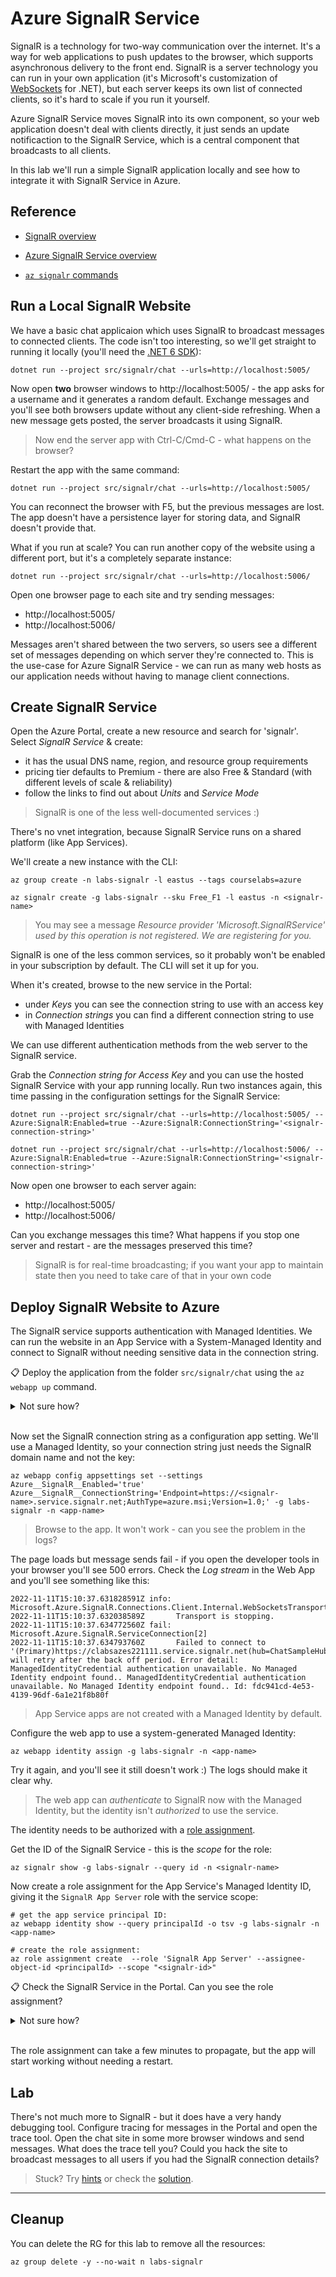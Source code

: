 # Azure SignalR Service

SignalR is a technology for two-way communication over the internet. It's a way for web applications to push updates to the browser, which supports asynchronous delivery to the front end. SignalR is a server technology you can run in your own application (it's Microsoft's customization of [WebSockets](https://en.wikipedia.org/wiki/WebSocket) for .NET), but each server keeps its own list of connected clients, so it's hard to scale if you run it yourself. 

Azure SignalR Service moves SignalR into its own component, so your web application doesn't deal with clients directly, it just sends an update notificaction to the SignalR Service, which is a central component that broadcasts to all clients.

In this lab we'll run a simple SignalR application locally and see how to integrate it with SignalR Service in Azure.

## Reference

- [SignalR overview](https://learn.microsoft.com/en-us/aspnet/core/signalr/introduction?view=aspnetcore-7.0)

- [Azure SignalR Service overview](https://learn.microsoft.com/en-us/azure/azure-signalr/signalr-overview)

- [`az signalr` commands](https://learn.microsoft.com/en-us/cli/azure/signalr?view=azure-cli-latest)

## Run a Local SignalR Website

We have a basic chat applicaion which uses SignalR to broadcast messages to connected clients. The code isn't too interesting, so we'll get straight to running it locally (you'll need the [.NET 6 SDK](https://dotnet.microsoft.com/en-us/download)):

```
dotnet run --project src/signalr/chat --urls=http://localhost:5005/
```

Now open **two** browser windows to http://localhost:5005/ - the app asks for a username and it generates a random default. Exchange messages and you'll see both browsers update without any client-side refreshing. When a new message gets posted, the server broadcasts it using SignalR.

> Now end the server app with Ctrl-C/Cmd-C - what happens on the browser?

Restart the app with the same command:

```
dotnet run --project src/signalr/chat --urls=http://localhost:5005/
```

You can reconnect the browser with F5, but the previous messages are lost. The app doesn't have a persistence layer for storing data, and SignalR doesn't provide that.

What if you run at scale? You can run another copy of the website using a different port, but it's a completely separate instance:

```
dotnet run --project src/signalr/chat --urls=http://localhost:5006/
```

Open one browser page to each site and try sending messages:

- http://localhost:5005/ 
- http://localhost:5006/

Messages aren't shared between the two servers, so users see a different set of messages depending on which server they're connected to. This is the use-case for Azure SignalR Service - we can run as many web hosts as our application needs without having to manage client connections.

## Create SignalR Service

Open the Azure Portal, create a new resource and search for 'signalr'. Select _SignalR Service_ & create:

- it has the usual DNS name, region, and resource group requirements
- pricing tier defaults to Premium - there are also Free & Standard (with different levels of scale & reliability)
- follow the links to find out about _Units_ and _Service Mode_

> SignalR is one of the less well-documented services :)

There's no vnet integration, because SignalR Service runs on a shared platform (like App Services).

We'll create a new instance with the CLI:

```
az group create -n labs-signalr -l eastus --tags courselabs=azure 

az signalr create -g labs-signalr --sku Free_F1 -l eastus -n <signalr-name>
```

> You may see a message _Resource provider 'Microsoft.SignalRService' used by this operation is not registered. We are registering for you._

SignalR is one of the less common services, so it probably won't be enabled in your subscription by default. The CLI will set it up for you.

When it's created, browse to the  new service in the Portal:

- under _Keys_ you can see the connection string to use with an access key
- in _Connection strings_ you can find a different connection string to use with Managed Identities

We can use different authentication methods from the web server to the SignalR service.

Grab the _Connection string for Access Key_ and you can use the hosted SignalR Service with your app running locally. Run two instances again, this time passing in the configuration settings for the SignalR Service:

```
dotnet run --project src/signalr/chat --urls=http://localhost:5005/ --Azure:SignalR:Enabled=true --Azure:SignalR:ConnectionString='<signalr-connection-string>'

dotnet run --project src/signalr/chat --urls=http://localhost:5006/ --Azure:SignalR:Enabled=true --Azure:SignalR:ConnectionString='<signalr-connection-string>'
```

Now open one browser to each server again:

- http://localhost:5005/ 
- http://localhost:5006/

Can you exchange messages this time? What happens if you stop one server and restart - are the messages preserved this time?

> SignalR is for real-time broadcasting; if you want your app to maintain state then you need to take care of that in your own code

## Deploy SignalR Website to Azure

The SignalR service supports authentication with Managed Identities. We can run the website in an App Service with a System-Managed Identity and connect to SignalR without needing sensitive data in the connection string.

📋 Deploy the application from the folder `src/signalr/chat` using the `az webapp up` command.

<details>
  <summary>Not sure how?</summary>

Start with the help:

```
cd src/signalr/chat

az webapp up -g labs-signalr --os-type Linux --sku B1 --runtime dotnetcore:6.0 -n <app-name>
```

</details><br/>

Now set the SignalR connection string as a configuration app setting. We'll use a Managed Identity, so your connection string just needs the SignalR domain name and not the key:

```
az webapp config appsettings set --settings Azure__SignalR__Enabled='true' Azure__SignalR__ConnectionString='Endpoint=https://<signalr-name>.service.signalr.net;AuthType=azure.msi;Version=1.0;' -g labs-signalr -n <app-name>
```

> Browse to the app. It won't work - can you see the problem in the logs?

The page loads but message sends fail - if you open the developer tools in your browser you'll see 500 errors. Check the _Log stream_ in the Web App and you'll see something like this:

```
2022-11-11T15:10:37.631828591Z info: Microsoft.Azure.SignalR.Connections.Client.Internal.WebSocketsTransport[6]
2022-11-11T15:10:37.632038589Z       Transport is stopping.
2022-11-11T15:10:37.634772560Z fail: Microsoft.Azure.SignalR.ServiceConnection[2]
2022-11-11T15:10:37.634793760Z       Failed to connect to '(Primary)https://clabsazes221111.service.signalr.net(hub=ChatSampleHub)', will retry after the back off period. Error detail: ManagedIdentityCredential authentication unavailable. No Managed Identity endpoint found.. ManagedIdentityCredential authentication unavailable. No Managed Identity endpoint found.. Id: fdc941cd-4e53-4139-96df-6a1e21f8b80f
```

> App Service apps are not created with a Managed Identity by default.

Configure the web app to use a system-generated Managed Identity:

```
az webapp identity assign -g labs-signalr -n <app-name>
```

Try it again, and you'll see it still doesn't work :) The logs should make it clear why.

> The web app can _authenticate_ to SignalR now with the Managed Identity, but the identity isn't _authorized_ to use the service.

The identity needs to be authorized with a [role assignment](https://learn.microsoft.com/en-gb/azure/azure-signalr/signalr-howto-authorize-managed-identity).

Get the ID of the SignalR Service - this is the _scope_ for the role:

```
az signalr show -g labs-signalr --query id -n <signalr-name>
```

Now create a role assignment for the App Service's Managed Identity ID, giving it the `SignalR App Server` role with the service scope:

```
# get the app service principal ID:
az webapp identity show --query principalId -o tsv -g labs-signalr -n <app-name>

# create the role assignment:
az role assignment create  --role 'SignalR App Server' --assignee-object-id <principalId> --scope "<signalr-id>"
```

📋 Check the SignalR Service in the Portal. Can you see the role assignment?

<details>
  <summary>Not sure how?</summary>
  
Role assignments are a generic authorization system in Azure. In the Portal:

- open _Access control (IAM)_
- browse to _Roles_ then select _SignalR App Server_ and _View_
- under _Assignments_ you should see the Web App

</details><br/>

The role assignment can take a few minutes to propagate, but the app will start working without needing a restart.

## Lab

There's not much more to SignalR - but it does have a very handy debugging tool. Configure tracing for messages in the Portal and open the trace tool. Open the chat site in some more browser windows and send messages. What does the trace tell you? Could you hack the site to broadcast messages to all users if you had the SignalR connection details?

> Stuck? Try [hints](hints.md) or check the [solution](solution.md).

___

## Cleanup

You can delete the RG for this lab to remove all the resources:

```
az group delete -y --no-wait n labs-signalr
```